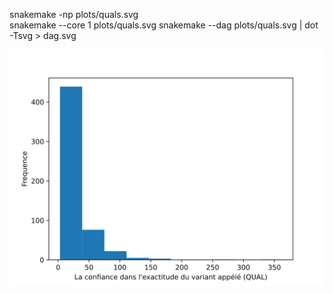 snakemake -np plots/quals.svg        
snakemake --core 1 plots/quals.svg
snakemake --dag plots/quals.svg | dot -Tsvg > dag.svg

![quals frequency](https://github.com/dinaOuahbi/NGS-data-related-analysis/blob/main/plots/quals.svg)
